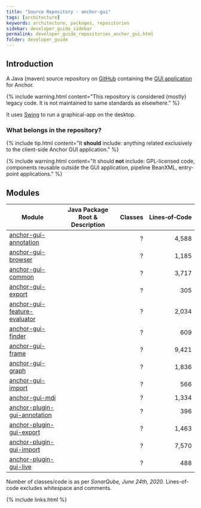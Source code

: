 ```yaml
---
title: "Source Repository - anchor-gui"
tags: [architecture]
keywords: architecture, packages, repositories
sidebar: developer_guide_sidebar
permalink: developer_guide_repositories_anchor_gui.html
folder: developer_guide
---
```


## Introduction

A Java (maven) source repository on [GitHub](https://github.com/anchoranalysis/anchor-gui) containing the [GUI application](/user_guide_advanced_gui.html) for Anchor.

{% include warning.html content="This repository is considered (mostly) legacy code. It is not maintained to same standards as elsewhere." %}

It uses [Swing](https://en.wikipedia.org/wiki/Swing_(Java)) to run a graphical-app on the desktop.

### What belongs in the repository?

{% include tip.html content="It **should** include: anything related exclusively to the client-side Anchor GUI application." %}

{% include warning.html content="It should **not** include: GPL-licensed code, components reusable outside the GUI application, pipeline BeanXML, entry-point applications." %}

## Modules

| Module | Java Package Root &amp; Description  | Classes | Lines&#x2011;of&#x2011;Code |
|------------|------------------|-------------:|-------------:|
| [anchor-gui-annotation](https://github.com/anchoranalysis/anchor-gui/tree/master/anchor-gui-annotation) | | ? | 4,588 |
| [anchor-gui-browser](https://github.com/anchoranalysis/anchor-gui/tree/master/anchor-gui-browser) | | ? | 1,185 |
| [anchor-gui-common](https://github.com/anchoranalysis/anchor-gui/tree/master/anchor-gui-common) | | ? | 3,717 |
| [anchor-gui-export](https://github.com/anchoranalysis/anchor-gui/tree/master/anchor-gui-export) | | ? | 305 |
| [anchor-gui-feature-evaluator](https://github.com/anchoranalysis/anchor-gui/tree/master/anchor-gui-feature-evaluator) | | ? | 2,034 |
| [anchor-gui-finder](https://github.com/anchoranalysis/anchor-gui/tree/master/anchor-gui-finder) | | ? | 609 |
| [anchor-gui-frame](https://github.com/anchoranalysis/anchor-gui/tree/master/anchor-gui-frame) | | ? | 9,421 |
| [anchor-gui-graph](https://github.com/anchoranalysis/anchor-gui/tree/master/anchor-gui-graph) | | ? | 1,836 |
| [anchor-gui-import](https://github.com/anchoranalysis/anchor-gui/tree/master/anchor-gui-import) | | ? | 566 |
| [anchor-gui-mdi](https://github.com/anchoranalysis/anchor-gui/tree/master/anchor-gui-mdi) | | ? | 1,334 |
| [anchor-plugin-gui-annotation](https://github.com/anchoranalysis/anchor-gui/tree/master/anchor-plugin-gui-annotation) | | ? | 396 |
| [anchor-plugin-gui-export](https://github.com/anchoranalysis/anchor-gui/tree/master/anchor-plugin-gui-export) | | ? | 1,463 |
| [anchor-plugin-gui-import](https://github.com/anchoranalysis/anchor-gui/tree/master/anchor-gui-annotation) | | ? | 7,570 |
| [anchor-plugin-gui-live](https://github.com/anchoranalysis/anchor-gui/tree/master/anchor-plugin-gui-live) | | ? | 488 |

Number of classes/code is as per *SonarQube, June 24th, 2020*. Lines-of-code excludes whitespace and comments.

{% include links.html %}
